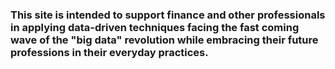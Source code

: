 ### This site is intended to support finance and other professionals in applying data-driven techniques facing the fast coming wave of the "big data" revolution while embracing their future professions in their everyday practices.
